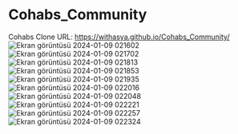 # Cohabs_Community
Cohabs Clone
URL: https://withasya.github.io/Cohabs_Community/
![Ekran görüntüsü 2024-01-09 021602](https://github.com/withasya/Cohabs_Community/assets/72988994/a8f4ea2c-34fb-4f31-a7e0-be9cfb6310b4)
![Ekran görüntüsü 2024-01-09 021702](https://github.com/withasya/Cohabs_Community/assets/72988994/ee8fae23-2dce-4dd9-a63e-824c6e45cb5f)
![Ekran görüntüsü 2024-01-09 021813](https://github.com/withasya/Cohabs_Community/assets/72988994/0ba4abcf-d8cb-4615-9434-354da3b693e1)
![Ekran görüntüsü 2024-01-09 021853](https://github.com/withasya/Cohabs_Community/assets/72988994/cbb6f1b0-e022-4668-96c2-170607063b72)
![Ekran görüntüsü 2024-01-09 021935](https://github.com/withasya/Cohabs_Community/assets/72988994/69823297-d69c-46d5-9b85-1ac0757139cf)
![Ekran görüntüsü 2024-01-09 022016](https://github.com/withasya/Cohabs_Community/assets/72988994/5569f2da-a046-4059-bc91-9df56e960ceb)
![Ekran görüntüsü 2024-01-09 022048](https://github.com/withasya/Cohabs_Community/assets/72988994/ca88a87f-1532-44e0-83f3-9b5113015664)
![Ekran görüntüsü 2024-01-09 022221](https://github.com/withasya/Cohabs_Community/assets/72988994/e1164511-6b30-49db-963b-c1e916eca75d)
![Ekran görüntüsü 2024-01-09 022257](https://github.com/withasya/Cohabs_Community/assets/72988994/4213691a-d9b4-4da3-bfb5-6376dc51b763)
![Ekran görüntüsü 2024-01-09 022324](https://github.com/withasya/Cohabs_Community/assets/72988994/61eb44db-a132-4f63-9f1e-821b039c8f25)
